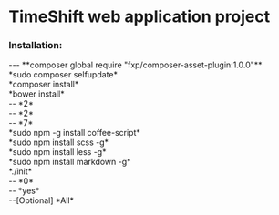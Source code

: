 TimeShift web application project
===
>
<h3>Installation:</h3>
---
**composer global require "fxp/composer-asset-plugin:1.0.0"**
<br> *sudo composer selfupdate*
<br> *composer install*
<br> *bower install*
<br> -- *2*
<br> -- *2*
<br> -- *7*
<br> *sudo npm -g install coffee-script*
<br> *sudo npm install scss -g*
<br> *sudo npm install less -g*
<br> *sudo npm install markdown -g*
<br> *./init*
<br> -- *0*
<br> -- *yes*
<br> --[Optional] *All* 
